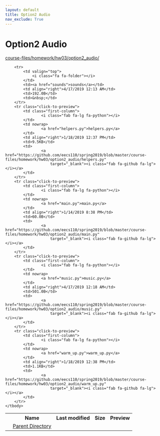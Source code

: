 ```yaml
---
layout: default
title: Option2 Audio
nav_exclude: True
---
```


# Option2 Audio

[course-files/homework/hw03/option2_audio/](.)

<table class="tbl-files">
    <tbody>
        <tr>
            <th valign="top"></th>
            <th>Name</th>
            <th>Last modified</th>
            <th>Size</th>
            <th>Preview</th>
        </tr>
        <tr>
            <td valign="top">
                <i class="fa fa-folder-open"></i>
            </td>
            <td><a href="../">Parent Directory</a></td>
            <td>&nbsp;</td>
            <td>&nbsp;</td>
            <td>&nbsp;</td>
        </tr>

        <tr>
            <td valign="top">
                <i class="fa fa-folder"></i>
            </td>
            <td><a href="sounds">sounds</a></td>
            <td align="right">4/17/2019 12:13 AM</td>
            <td>192.0B</td>
            <td>&nbsp;</td>
        </tr>
        <tr class="click-to-preview">
            <td class="first-column">
                    <i class="fab fa-lg fa-python"></i>
            </td>
            <td nowrap>
                    <a href="helpers.py">helpers.py</a>
            </td>
            <td align="right">1/18/2019 12:37 PM</td>
            <td>9.5KB</td>
            <td>
                    <a href="https://github.com/eecs110/spring2019/blob/master/course-files/homework/hw03/option2_audio/helpers.py"
                        target="_blank"><i class="fab fa-github fa-lg"></i></a>
            </td>
        </tr>
        <tr class="click-to-preview">
            <td class="first-column">
                    <i class="fab fa-lg fa-python"></i>
            </td>
            <td nowrap>
                    <a href="main.py">main.py</a>
            </td>
            <td align="right">1/14/2019 8:38 PM</td>
            <td>60.0B</td>
            <td>
                    <a href="https://github.com/eecs110/spring2019/blob/master/course-files/homework/hw03/option2_audio/main.py"
                        target="_blank"><i class="fab fa-github fa-lg"></i></a>
            </td>
        </tr>
        <tr class="click-to-preview">
            <td class="first-column">
                    <i class="fab fa-lg fa-python"></i>
            </td>
            <td nowrap>
                    <a href="music.py">music.py</a>
            </td>
            <td align="right">4/17/2019 12:18 AM</td>
            <td>501.0B</td>
            <td>
                    <a href="https://github.com/eecs110/spring2019/blob/master/course-files/homework/hw03/option2_audio/music.py"
                        target="_blank"><i class="fab fa-github fa-lg"></i></a>
            </td>
        </tr>
        <tr class="click-to-preview">
            <td class="first-column">
                    <i class="fab fa-lg fa-python"></i>
            </td>
            <td nowrap>
                    <a href="warm_up.py">warm_up.py</a>
            </td>
            <td align="right">1/18/2019 12:38 PM</td>
            <td>1.1KB</td>
            <td>
                    <a href="https://github.com/eecs110/spring2019/blob/master/course-files/homework/hw03/option2_audio/warm_up.py"
                        target="_blank"><i class="fab fa-github fa-lg"></i></a>
            </td>
        </tr>
    </tbody>
</table>

